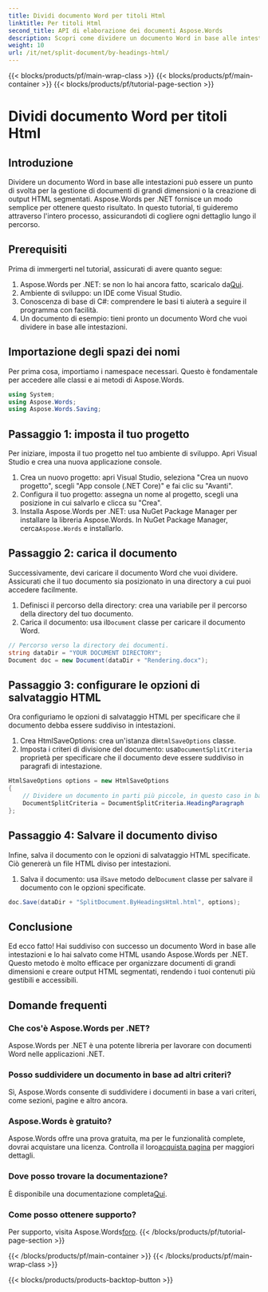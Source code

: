 ```yaml
---
title: Dividi documento Word per titoli Html
linktitle: Per titoli Html
second_title: API di elaborazione dei documenti Aspose.Words
description: Scopri come dividere un documento Word in base alle intestazioni in HTML usando Aspose.Words per .NET. Segui la nostra guida dettagliata, passo dopo passo.
weight: 10
url: /it/net/split-document/by-headings-html/
---
```


{{< blocks/products/pf/main-wrap-class >}}
{{< blocks/products/pf/main-container >}}
{{< blocks/products/pf/tutorial-page-section >}}

# Dividi documento Word per titoli Html

## Introduzione

Dividere un documento Word in base alle intestazioni può essere un punto di svolta per la gestione di documenti di grandi dimensioni o la creazione di output HTML segmentati. Aspose.Words per .NET fornisce un modo semplice per ottenere questo risultato. In questo tutorial, ti guideremo attraverso l'intero processo, assicurandoti di cogliere ogni dettaglio lungo il percorso.

## Prerequisiti

Prima di immergerti nel tutorial, assicurati di avere quanto segue:

1. Aspose.Words per .NET: se non lo hai ancora fatto, scaricalo da[Qui](https://releases.aspose.com/words/net/).
2. Ambiente di sviluppo: un IDE come Visual Studio.
3. Conoscenza di base di C#: comprendere le basi ti aiuterà a seguire il programma con facilità.
4. Un documento di esempio: tieni pronto un documento Word che vuoi dividere in base alle intestazioni.

## Importazione degli spazi dei nomi

Per prima cosa, importiamo i namespace necessari. Questo è fondamentale per accedere alle classi e ai metodi di Aspose.Words.

```csharp
using System;
using Aspose.Words;
using Aspose.Words.Saving;
```

## Passaggio 1: imposta il tuo progetto

Per iniziare, imposta il tuo progetto nel tuo ambiente di sviluppo. Apri Visual Studio e crea una nuova applicazione console.

1. Crea un nuovo progetto: apri Visual Studio, seleziona "Crea un nuovo progetto", scegli "App console (.NET Core)" e fai clic su "Avanti".
2. Configura il tuo progetto: assegna un nome al progetto, scegli una posizione in cui salvarlo e clicca su "Crea".
3.  Installa Aspose.Words per .NET: usa NuGet Package Manager per installare la libreria Aspose.Words. In NuGet Package Manager, cerca`Aspose.Words` e installarlo.

## Passaggio 2: carica il documento

Successivamente, devi caricare il documento Word che vuoi dividere. Assicurati che il tuo documento sia posizionato in una directory a cui puoi accedere facilmente.

1. Definisci il percorso della directory: crea una variabile per il percorso della directory del tuo documento.
2.  Carica il documento: usa il`Document` classe per caricare il documento Word.

```csharp
// Percorso verso la directory dei documenti.
string dataDir = "YOUR DOCUMENT DIRECTORY";
Document doc = new Document(dataDir + "Rendering.docx");
```

## Passaggio 3: configurare le opzioni di salvataggio HTML

Ora configuriamo le opzioni di salvataggio HTML per specificare che il documento debba essere suddiviso in intestazioni.

1.  Crea HtmlSaveOptions: crea un'istanza di`HtmlSaveOptions` classe.
2.  Imposta i criteri di divisione del documento: usa`DocumentSplitCriteria` proprietà per specificare che il documento deve essere suddiviso in paragrafi di intestazione.

```csharp
HtmlSaveOptions options = new HtmlSaveOptions
{
    // Dividere un documento in parti più piccole, in questo caso in base all'intestazione.
    DocumentSplitCriteria = DocumentSplitCriteria.HeadingParagraph
};
```

## Passaggio 4: Salvare il documento diviso

Infine, salva il documento con le opzioni di salvataggio HTML specificate. Ciò genererà un file HTML diviso per intestazioni.

1.  Salva il documento: usa il`Save` metodo del`Document` classe per salvare il documento con le opzioni specificate.

```csharp
doc.Save(dataDir + "SplitDocument.ByHeadingsHtml.html", options);
```

## Conclusione

Ed ecco fatto! Hai suddiviso con successo un documento Word in base alle intestazioni e lo hai salvato come HTML usando Aspose.Words per .NET. Questo metodo è molto efficace per organizzare documenti di grandi dimensioni e creare output HTML segmentati, rendendo i tuoi contenuti più gestibili e accessibili.

## Domande frequenti

### Che cos'è Aspose.Words per .NET?
Aspose.Words per .NET è una potente libreria per lavorare con documenti Word nelle applicazioni .NET.

### Posso suddividere un documento in base ad altri criteri?
Sì, Aspose.Words consente di suddividere i documenti in base a vari criteri, come sezioni, pagine e altro ancora.

### Aspose.Words è gratuito?
 Aspose.Words offre una prova gratuita, ma per le funzionalità complete, dovrai acquistare una licenza. Controlla il loro[acquista pagina](https://purchase.aspose.com/buy) per maggiori dettagli.

### Dove posso trovare la documentazione?
 È disponibile una documentazione completa[Qui](https://reference.aspose.com/words/net/).

### Come posso ottenere supporto?
 Per supporto, visita Aspose.Words[foro](https://forum.aspose.com/c/words/8).
{{< /blocks/products/pf/tutorial-page-section >}}

{{< /blocks/products/pf/main-container >}}
{{< /blocks/products/pf/main-wrap-class >}}

{{< blocks/products/products-backtop-button >}}
